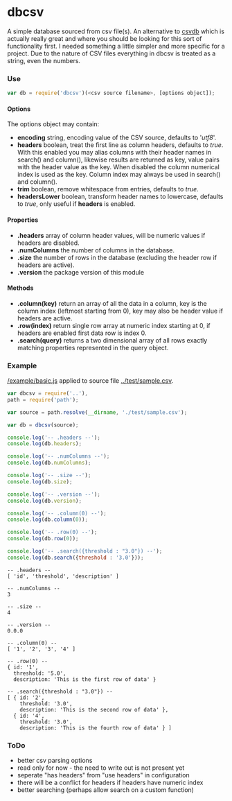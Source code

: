 dbcsv
=====

A simple database sourced from csv file(s). An alternative to [csvdb](https://www.npmjs.org/package/csvdb) which is actually really great and where you should be looking for this sort of functionality first. I needed something a little simpler and more specific for a project. Due to the nature of CSV files everything in dbcsv is treated as a string, even the numbers.


### Use

```javascript
var db = require('dbcsv')(<csv source filename>, [options object]);
```

#### Options
The options object may contain:

- **encoding** string, encoding value of the CSV source, defaults to '*utf8*'.
- **headers** boolean, treat the first line as column headers, defaults to *true*. With this enabled you may alias columns with their header names in search() and column(), likewise results are returned as key, value pairs with the header value as the key. When disabled the column numerical index is used as the key. Column index may always be used in search() and column().
- **trim** boolean, remove whitespace from entries, defaults to *true*.
- **headersLower** boolean, transform header names to lowercase, defaults to *true*, only useful if **headers** is enabled.

#### Properties

- **.headers** array of column header values, will be numeric values if headers are disabled.
- **.numColumns** the number of columns in the database.
- **.size** the number of rows in the database (excluding the header row if headers are active).
- **.version** the package version of this module

#### Methods

- **.column(key)** return an array of all the data in a column, key is the column index (leftmost starting from 0), key may also be header value if headers are active.
- **.row(index)** return single row array at numeric index starting at 0, if headers are enabled first data row is index 0.
- **.search(query)** returns a two dimensional array of all rows exactly matching properties represented in the query object.

### Example

[/example/basic.js](example/basic.js) applied to source file [../test/sample.csv](test/sample.csv).

```javascript
var dbcsv = require('..'),
path = require('path');

var source = path.resolve(__dirname, './test/sample.csv');

var db = dbcsv(source);

console.log('-- .headers --');
console.log(db.headers);

console.log('-- .numColumns --');
console.log(db.numColumns);

console.log('-- .size --');
console.log(db.size);

console.log('-- .version --');
console.log(db.version);

console.log('-- .column(0) --');
console.log(db.column(0));

console.log('-- .row(0) --');
console.log(db.row(0));

console.log('-- .search({threshold : "3.0"}) --');
console.log(db.search({threshold : '3.0'}));
```

```text
-- .headers --
[ 'id', 'threshold', 'description' ]

-- .numColumns --
3

-- .size --
4

-- .version --
0.0.0

-- .column(0) --
[ '1', '2', '3', '4' ]

-- .row(0) --
{ id: '1',
  threshold: '5.0',
  description: 'This is the first row of data' }

-- .search({threshold : "3.0"}) --
[ { id: '2',
    threshold: '3.0',
    description: 'This is the second row of data' },
  { id: '4',
    threshold: '3.0',
    description: 'This is the fourth row of data' } ]
```

### ToDo

* better csv parsing options
* read only for now - the need to write out is not present yet
* seperate "has headers" from "use headers" in configuration
* there will be a conflict for headers if headers have numeric index 
* better searching (perhaps allow search on a custom function)

